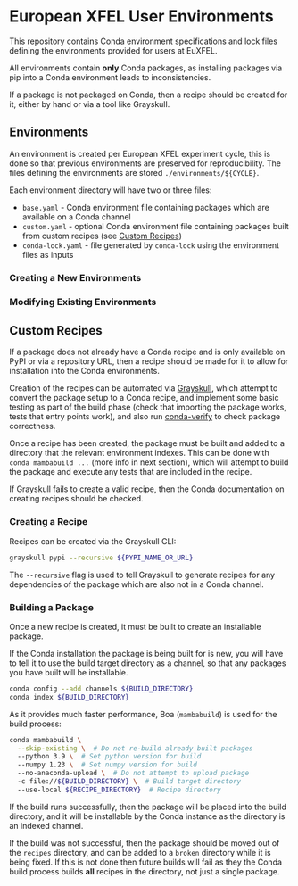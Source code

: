 # European XFEL User Environments

This repository contains Conda environment specifications and lock files
defining the environments provided for users at EuXFEL.

All environments contain **only** Conda packages, as installing packages via pip
into a Conda environment leads to inconsistencies.

If a package is not packaged on Conda, then a recipe should be created for
it, either by hand or via a tool like Grayskull.

## Environments

An environment is created per European XFEL experiment cycle, this is done
so that previous environments are preserved for reproducibility. The files
defining the environments are stored `./environments/${CYCLE}`.

Each environment directory will have two or three files:

- `base.yaml` - Conda environment file containing packages which are
  available on a Conda channel
- `custom.yaml` - optional Conda environment file containing packages built
  from custom recipes (see [Custom Recipes](#custom-recipes))
- `conda-lock.yaml` - file generated by `conda-lock` using the environment
  files as inputs

### Creating a New Environments

### Modifying Existing Environments

## Custom Recipes

If a package does not already have a Conda recipe and is only available
on PyPI or via a repository URL, then a recipe should be made for it to
allow for installation into the Conda environments.

Creation of the recipes can be automated via [Grayskull](https://github.com/conda-incubator/grayskull),
which attempt to convert the package setup to a Conda recipe, and
implement some basic testing as part of the build phase (check that
importing the package works, tests that entry points work), and also
run [conda-verify](https://github.com/conda/conda-verify) to
check package correctness.

Once a recipe has been created, the package must be built and added
to a directory that the relevant environment indexes. This can be done
with `conda mambabuild ...` (more info in next section), which will
attempt to build the package and execute any tests that are included
in the recipe.

If Grayskull fails to create a valid recipe, then the Conda documentation
on creating recipes should be checked.

### Creating a Recipe

Recipes can be created via the Grayskull CLI:

```sh
grayskull pypi --recursive ${PYPI_NAME_OR_URL}
```

The `--recursive` flag is used to tell Grayskull to generate recipes
for any dependencies of the package which are also not in a Conda channel.

### Building a Package

Once a new recipe is created, it must be built to create an installable
package.

If the Conda installation the package is being built for is new, you
will have to tell it to use the build target directory as a channel, so
that any packages you have built will be installable.

```sh
conda config --add channels ${BUILD_DIRECTORY}
conda index ${BUILD_DIRECTORY}
```

As it provides much faster performance, Boa (`mambabuild`) is
used for the build process:

```sh
conda mambabuild \
  --skip-existing \  # Do not re-build already built packages
  --python 3.9 \  # Set python version for build
  --numpy 1.23 \  # Set numpy version for build
  --no-anaconda-upload \  # Do not attempt to upload package
  -c file://${BUILD_DIRECTORY} \  # Build target directory
  --use-local ${RECIPE_DIRECTORY}  # Recipe directory
```

If the build runs successfully, then the package will be placed into
the build directory, and it will be installable by the Conda instance
as the directory is an indexed channel.

If the build was not successful, then the package should be moved out
of the `recipes` directory, and can be added to a `broken` directory
while it is being fixed. If this is not done then future builds will
fail as they the Conda build process builds **all** recipes in the
directory, not just a single package.
